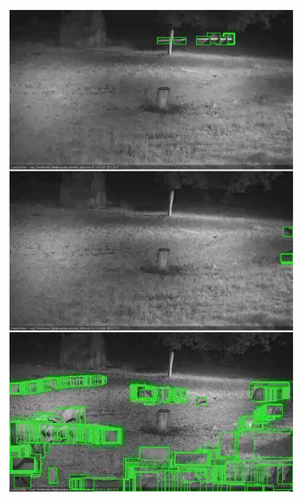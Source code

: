 ![20200930-185604-190605](in2/20200930/20200930-185604-190605_0_.jpg)
![20200930-190611-191612](in2/20200930/20200930-190611-191612_0_.jpg)
![20200930-191619-192619](in2/20200930/20200930-191619-192619_0_.jpg)
